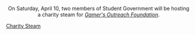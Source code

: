 <p style = "text-align: center;">On Saturday, April 10, two members of Student Government will be hosting
                                 a charity steam for <em><a href="https://gamersoutreach.org/">Gamer's Outreach Foundation</em></a>.  </p>

<script src="https://cdn.logwork.com/widget/countdown.js"></script>
<a href="https://logwork.com/countdown-timer" class="countdown-timer" data-style="circles" data-timezone="America/New_York" data-date="2021-04-10 09:00" data-background="#99afde">Charity Steam</a>
